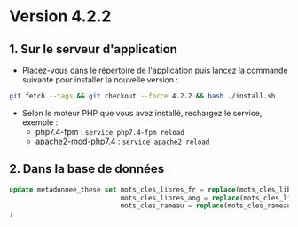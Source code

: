 # Version 4.2.2

## 1. Sur le serveur d'application

- Placez-vous dans le répertoire de l'application puis lancez la commande suivante
  pour installer la nouvelle version :

```bash
git fetch --tags && git checkout --force 4.2.2 && bash ./install.sh
```

- Selon le moteur PHP que vous avez installé, rechargez le service, exemple :
    - php7.4-fpm         : `service php7.4-fpm reload`
    - apache2-mod-php7.4 : `service apache2 reload`


## 2. Dans la base de données

```sql
update metadonnee_these set mots_cles_libres_fr = replace(mots_cles_libres_fr, ';', '*'),
                            mots_cles_libres_ang = replace(mots_cles_libres_ang, ';', '*'),
                            mots_cles_rameau = replace(mots_cles_rameau, ';', '*')
;
```
